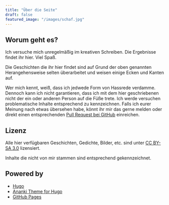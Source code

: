 ```yaml
---
title: "Über die Seite"
draft: false
featured_image: "/images/schaf.jpg"
---
```


## Worum geht es?

Ich versuche mich unregelmäßig im kreativen Schreiben. Die Ergebnisse findet ihr hier. Viel Spaß.

Die Geschichten die ihr hier findet sind auf Grund der oben genannten Herangehensweise selten überarbeitet und weisen einige Ecken und Kanten auf.

Wer mich kennt, weiß, dass ich jedwede Form von Hassrede verdamme. Dennoch kann ich nicht garantieren, dass ich mit dem hier geschriebenen nicht der ein oder anderen Person auf die Füße trete. Ich werde versuchen problematische Inhalte entsprechend zu kennzeichnen. Falls ich eurer Meinung nach etwas übersehen habe, könnt ihr mir das gerne melden oder direkt einen entsprechenden [Pull Request bei GitHub](https://github.com/rluetzner/schafe-sind-bessere-rasenmaeher) einreichen.

## Lizenz

Alle hier verfügbaren Geschichten, Gedichte, Bilder, etc. sind unter [CC BY-SA 3.0](https://creativecommons.org/licenses/by-sa/3.0/de/) lizensiert.

Inhalte die nicht von mir stammen sind entsprechend gekennzeichnet.

## Powered by

- [Hugo](https://gohugo.io)
- [Ananki Theme for Hugo](https://github.com/theNewDynamic/gohugo-theme-ananke)
- [GitHub Pages](https://github.com)
